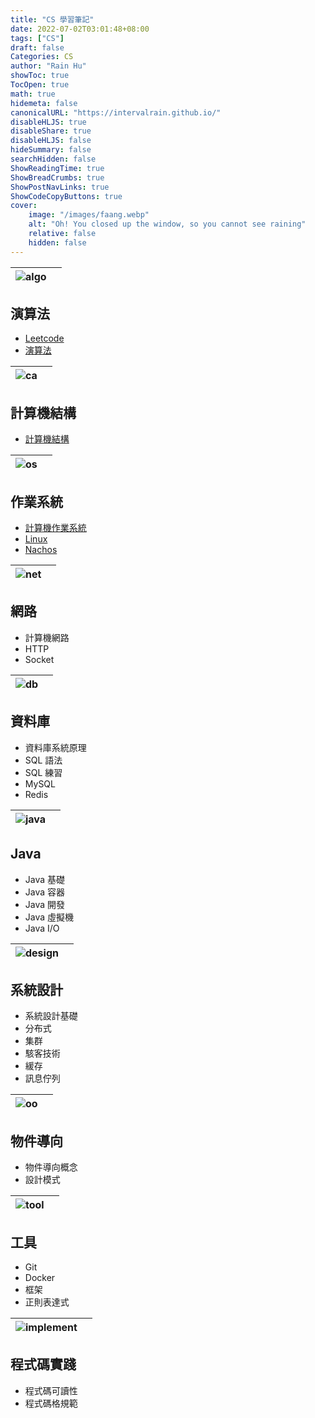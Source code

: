 ```yaml
---
title: "CS 學習筆記"
date: 2022-07-02T03:01:48+08:00
tags: ["CS"]
draft: false
Categories: CS
author: "Rain Hu"
showToc: true
TocOpen: true
math: true
hidemeta: false
canonicalURL: "https://intervalrain.github.io/"
disableHLJS: true
disableShare: true
disableHLJS: false
hideSummary: false
searchHidden: false
ShowReadingTime: true
ShowBreadCrumbs: true
ShowPostNavLinks: true
ShowCodeCopyButtons: true
cover:
    image: "/images/faang.webp"
    alt: "Oh! You closed up the window, so you cannot see raining"
    relative: false
    hidden: false
---
```


|![algo](https://www.svgrepo.com/show/9873/calculator.svg)| |
|-|-|
## 演算法
+ [Leetcode](https://github.com/intervalrain/leetcode)
+ [演算法](https://github.com/intervalrain/algo)

|![ca](https://www.svgrepo.com/show/192223/structure-organization.svg)| |
|-|-|
## 計算機結構
+ [計算機結構](/posts/csnotes/ca)

|![os](https://www.svgrepo.com/show/19602/computer.svg)| |
|-|-|
## 作業系統
+ [計算機作業系統](/posts/csnotes/os)
+ [Linux](/posts/csnotes/linux)
+ [Nachos](/posts/csnotes/nachos)

|![net](https://www.svgrepo.com/show/241826/internet.svg)| |
|-|-|
## 網路
+ 計算機網路
+ HTTP
+ Socket

|![db](https://www.svgrepo.com/show/22166/database.svg)| |
|-|-|
## 資料庫
+ 資料庫系統原理
+ SQL 語法
+ SQL 練習
+ MySQL
+ Redis

|![java](https://www.svgrepo.com/show/32690/java.svg)| |
|-|-|
## Java
+ Java 基礎
+ Java 容器
+ Java 開發
+ Java 虛擬機
+ Java I/O

|![design](https://www.svgrepo.com/show/138770/painting.svg)| |
|-|-|
## 系統設計
+ 系統設計基礎
+ 分布式
+ 集群
+ 駭客技術
+ 緩存
+ 訊息佇列

|![oo](https://www.svgrepo.com/show/43158/apple.svg)| |
|-|-|
## 物件導向
+ 物件導向概念
+ 設計模式

|![tool](https://www.svgrepo.com/show/233791/screwdriver.svg)| |
|-|-|
## 工具
+ Git
+ Docker
+ 框架
+ 正則表達式

|![implement](https://www.svgrepo.com/show/27186/pencil.svg)| |
|-|-|
## 程式碼實踐
+ 程式碼可讀性
+ 程式碼格規範
